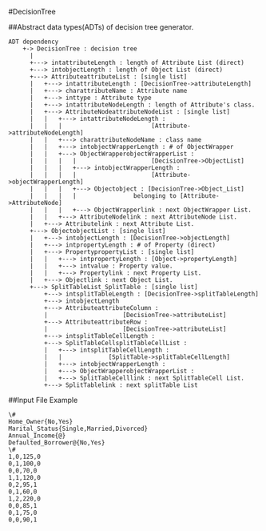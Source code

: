 #DecisionTree

##Abstract data types(ADTs) of decision tree generator.
<pre><code>ADT dependency
    +-> DecisionTree : decision tree
      |
      +---> intattributeLength : length of Attribute List (direct)
      +---> intobjectLength : length of Object List (direct)
      +---> AttributeattributeList : [single list]
      |   +---> intattributeLength : [DecisionTree->attributeLength]
      |   +---> charattributeName : Attribute name
      |   +---> inttype : Attribute type
      |   +---> intattributeNodeLength : length of Attribute's class.
      |   +---> AttributeNodeattributeNodeList : [single list]
      |   |   +---> intattributeNodeLength : 
      |   |   |                         [Attribute->attributeNodeLength]
      |   |   +---> charattributeNodeName : class name
      |   |   +---> intobjectWrapperLength : # of ObjectWrapper
      |   |   +---> ObjectWrapperobjectWrapperList :
      |   |   |   |                     [DecisionTree->ObjectList]
      |   |   |   +---> intobjectWrapperLength :
      |   |   |   |                     [Attribute->objectWrapperLength]
      |   |   |   +---> Objectobject : [DecisionTree->Object_List]
      |   |   |   |                belonging to [Attribute->AttributeNode]
      |   |   |   +---> ObjectWrapperlink : next ObjectWrapper List.
      |   |   +---> AttributeNodelink : next AttributeNode List.
      |   +---> Attributelink : next Attribute List.
      +---> ObjectobjectList : [single list]
      |   +---> intobjectLength : [DecisionTree->objectLength]
      |   +---> intpropertyLength : # of Property (direct)
      |   +---> PropertypropertyList : [single list]
      |   |   +---> intpropertyLength : [Object->propertyLength]
      |   |   +---> intvalue : Property value.
      |   |   +---> Propertylink : next Property List.
      |   +---> Objectlink : next Object List.
      +---> SplitTableList_SplitTable : [single list]
          +---> intsplitTableLength : [DecisionTree->splitTableLength]
          +---> intobjectLength
          +---> AttributeattributeColumn :
          |                     [DecisionTree->attributeList]
          +---> AttributeattributeRow :
          |                     [DecisionTree->attributeList]
          +---> intsplitTableCellLength :
          +---> SplitTableCellsplitTableCellList : 
          |   +---> intsplitTableCellLength :
          |   |             [SplitTable->splitTableCellLength]
          |   +---> intobjectWrapperLength :
          |   +---> ObjectWrapperobjectWrapperList :
          |   +---> SplitTableCelllink : next SplitTableCell List.
          +---> SplitTablelink : next splitTable List
</pre></code>

##Input File Example
<pre><code>\#
Home_Owner{No,Yes}
Marital_Status{Single,Married,Divorced}
Annual_Income{@}
Defaulted_Borrower@{No,Yes}
\#
1,0,125,0
0,1,100,0
0,0,70,0
1,1,120,0
0,2,95,1
0,1,60,0
1,2,220,0
0,0,85,1
0,1,75,0
0,0,90,1
</pre></code>
